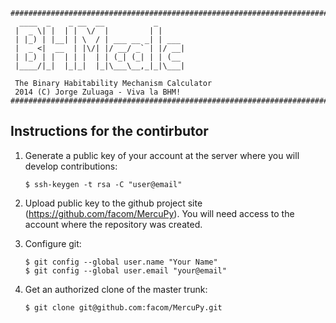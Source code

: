 ```
################################################################################
  ____  _    _ __  __           _      
 |  _ \| |  | |  \/  |         | |     
 | |_) | |__| | \  / | ___ __ _| | ___ 
 |  _ <|  __  | |\/| |/ __/ _` | |/ __|
 | |_) | |  | | |  | | (_| (_| | | (__ 
 |____/|_|  |_|_|  |_|\___\__,_|_|\___|

 The Binary Habitability Mechanism Calculator
 2014 (C) Jorge Zuluaga - Viva la BHM!
################################################################################
```

Instructions for the contirbutor
--------------------------------

1. Generate a public key of your account at the server where you will
   develop contributions:
   
   ```
   $ ssh-keygen -t rsa -C "user@email"
   ```

2. Upload public key to the github project site
   (https://github.com/facom/MercuPy).  You will need access to the
   account where the repository was created.

3. Configure git:

   ```
   $ git config --global user.name "Your Name"
   $ git config --global user.email "your@email"
   ```

4. Get an authorized clone of the master trunk:

   ```
   $ git clone git@github.com:facom/MercuPy.git
   ```
